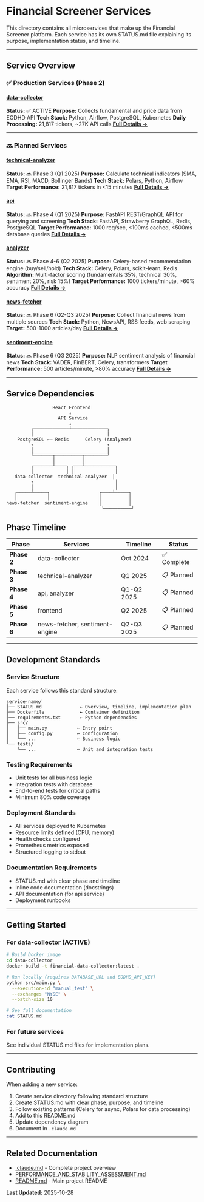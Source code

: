 # Financial Screener Services

This directory contains all microservices that make up the Financial Screener platform. Each service has its own STATUS.md file explaining its purpose, implementation status, and timeline.

---

## Service Overview

### ✅ Production Services (Phase 2)

#### [data-collector](data-collector/)
**Status:** ✅ ACTIVE
**Purpose:** Collects fundamental and price data from EODHD API
**Tech Stack:** Python, Airflow, PostgreSQL, Kubernetes
**Daily Processing:** 21,817 tickers, ~27K API calls
**[Full Details →](data-collector/STATUS.md)**

---

### 🔜 Planned Services

#### [technical-analyzer](technical-analyzer/)
**Status:** 🔜 Phase 3 (Q1 2025)
**Purpose:** Calculate technical indicators (SMA, EMA, RSI, MACD, Bollinger Bands)
**Tech Stack:** Polars, Python, Airflow
**Target Performance:** 21,817 tickers in <15 minutes
**[Full Details →](technical-analyzer/STATUS.md)**

#### [api](api/)
**Status:** 🔜 Phase 4 (Q1 2025)
**Purpose:** FastAPI REST/GraphQL API for querying and screening
**Tech Stack:** FastAPI, Strawberry GraphQL, Redis, PostgreSQL
**Target Performance:** 1000 req/sec, <100ms cached, <500ms database queries
**[Full Details →](api/STATUS.md)**

#### [analyzer](analyzer/)
**Status:** 🔜 Phase 4-6 (Q2 2025)
**Purpose:** Celery-based recommendation engine (buy/sell/hold)
**Tech Stack:** Celery, Polars, scikit-learn, Redis
**Algorithm:** Multi-factor scoring (fundamentals 35%, technical 30%, sentiment 20%, risk 15%)
**Target Performance:** 1000 tickers/minute, >60% accuracy
**[Full Details →](analyzer/STATUS.md)**

#### [news-fetcher](news-fetcher/)
**Status:** 🔜 Phase 6 (Q2-Q3 2025)
**Purpose:** Collect financial news from multiple sources
**Tech Stack:** Python, NewsAPI, RSS feeds, web scraping
**Target:** 500-1000 articles/day
**[Full Details →](news-fetcher/STATUS.md)**

#### [sentiment-engine](sentiment-engine/)
**Status:** 🔜 Phase 6 (Q3 2025)
**Purpose:** NLP sentiment analysis of financial news
**Tech Stack:** VADER, FinBERT, Celery, transformers
**Target Performance:** 500 articles/minute, >80% accuracy
**[Full Details →](sentiment-engine/STATUS.md)**

---

## Service Dependencies

```
                 React Frontend
                       ↓
                   API Service
                       ↓
         ┌─────────────┴─────────────┐
         │                           │
    PostgreSQL ←→ Redis      Celery (Analyzer)
         ↑                           ↑
         │                           │
         └───────┬──────────┬────────┘
                 │          │
         ┌───────┴────┐ ┌───┴───────────┐
         │            │ │               │
   data-collector  technical-analyzer  │
         ↑                              │
         │                              │
   ┌─────┴─────┐                  ┌────┴─────┐
   │           │                  │          │
news-fetcher  sentiment-engine    │          │
                                   └──────────┘
```

## Phase Timeline

| Phase | Services | Timeline | Status |
|-------|----------|----------|--------|
| **Phase 2** | data-collector | Oct 2024 | ✅ Complete |
| **Phase 3** | technical-analyzer | Q1 2025 | 📋 Planned |
| **Phase 4** | api, analyzer | Q1-Q2 2025 | 📋 Planned |
| **Phase 5** | frontend | Q2 2025 | 📋 Planned |
| **Phase 6** | news-fetcher, sentiment-engine | Q2-Q3 2025 | 📋 Planned |

---

## Development Standards

### Service Structure
Each service follows this standard structure:
```
service-name/
├── STATUS.md              ← Overview, timeline, implementation plan
├── Dockerfile             ← Container definition
├── requirements.txt       ← Python dependencies
├── src/
│   ├── main.py           ← Entry point
│   ├── config.py         ← Configuration
│   └── ...               ← Business logic
└── tests/
    └── ...               ← Unit and integration tests
```

### Testing Requirements
- Unit tests for all business logic
- Integration tests with database
- End-to-end tests for critical paths
- Minimum 80% code coverage

### Deployment Standards
- All services deployed to Kubernetes
- Resource limits defined (CPU, memory)
- Health checks configured
- Prometheus metrics exposed
- Structured logging to stdout

### Documentation Requirements
- STATUS.md with clear phase and timeline
- Inline code documentation (docstrings)
- API documentation (for api service)
- Deployment runbooks

---

## Getting Started

### For data-collector (ACTIVE)
```bash
# Build Docker image
cd data-collector
docker build -t financial-data-collector:latest .

# Run locally (requires DATABASE_URL and EODHD_API_KEY)
python src/main.py \
  --execution-id "manual_test" \
  --exchanges "NYSE" \
  --batch-size 10

# See full documentation
cat STATUS.md
```

### For future services
See individual STATUS.md files for implementation plans.

---

## Contributing

When adding a new service:
1. Create service directory following standard structure
2. Create STATUS.md with clear phase, purpose, and timeline
3. Follow existing patterns (Celery for async, Polars for data processing)
4. Add to this README.md
5. Update dependency diagram
6. Document in `.claude.md`

---

## Related Documentation
- [.claude.md](../.claude.md) - Complete project overview
- [PERFORMANCE_AND_STABILITY_ASSESSMENT.md](../docs/PERFORMANCE_AND_STABILITY_ASSESSMENT.md)
- [README.md](../README.md) - Main project README

**Last Updated:** 2025-10-28
